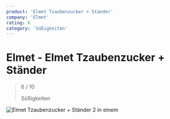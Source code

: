 ```yaml
---
product: 'Elmet Tzaubenzucker + Ständer'
company: 'Elmet'
rating: 6
category: 'Süßigkeiten'
---
```


# Elmet - Elmet Tzaubenzucker + Ständer
>
> 6 / 10
>
> Süßigkeiten

![Elmet Tzaubenzucker + Ständer](./assets/elmet-elmet-tzaubenzucker-+-ständer-99e3d80b-4573-4e2b-b6aa-890bc6ed5b64.jpg)
2 in einem
